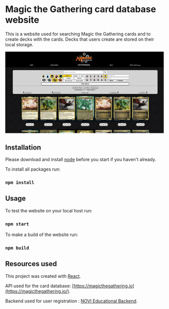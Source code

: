 # Magic the Gathering card database website
This is a website used for searching Magic the Gathering cards and to create decks with the cards.
Decks that users create are stored on their local storage.

![web screenshot](/src/assets/mtg-card-database-screenshot.jpg)

## Installation
Please download and install [node](https://nodejs.org/en/download/) before you start if you haven't already.

To install all packages run:

### `npm install`

## Usage

To test the website on your local host run:

### `npm start`

To make a build of the website run:

### `npm build`


## Resources used

This project was created with [React](https://reactjs.org/).

API used for the card database: [https://magicthegathering.io](https://magicthegathering.io/).

Backend used for user registration : [NOVI Educational Backend](https://github.com/hogeschoolnovi/novi-educational-backend-documentation).
